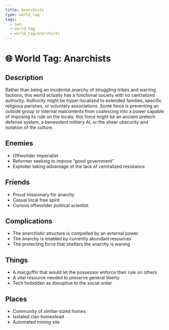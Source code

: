 ```yaml
---
title: Anarchists
type: world_tag
tags:
  - swn
  - world_tag
  - world_tag/anarchists
---
```

# 🌐 World Tag: Anarchists

## Description
Rather than being an incidental anarchy of struggling tribes and warring factions, this world actually has a functional society with no centralized authority. Authority might be hyper-localized to extended families, specific religious parishes, or voluntary associations. Some force is preventing an outside group or internal malcontents from coalescing into a power capable of imposing its rule on the locals; this force might be an ancient pretech defense system, a benevolent military AI, or the sheer obscurity and isolation of the culture.
## Enemies
- Offworlder imperialist
- Reformer seeking to impose “good government”
- Exploiter taking advantage of the lack of centralized resistance

## Friends
- Proud missionary for anarchy
- Casual local free spirit
- Curious offworlder political scientist

## Complications
- The anarchistic structure is compelled by an external power
- The anarchy is enabled by currently abundant resources
- The protecting force that shelters the anarchy is waning

## Things
- A macguffin that would let the possessor enforce their rule on others
- A vital resource needed to preserve general liberty
- Tech forbidden as disruptive to the social order

## Places
- Community of similar-sized homes
- Isolated clan homestead
- Automated mining site

